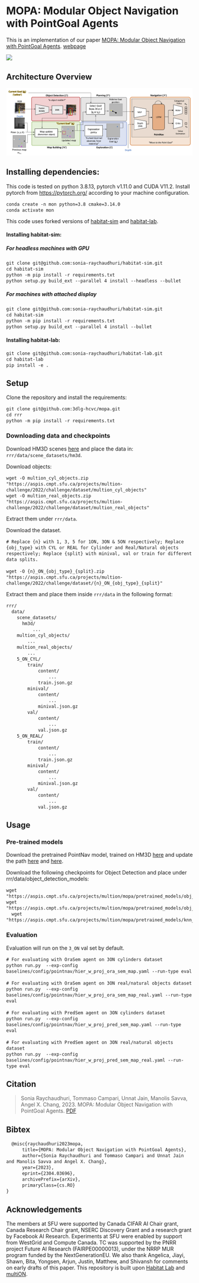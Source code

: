 # MOPA: Modular Object Navigation with PointGoal Agents

This is an implementation of our paper [MOPA: Modular Object Navigation with PointGoal Agents](https://arxiv.org/abs/2304.03696). [webpage](https://3dlg-hcvc.github.io/mopa)

![](docs/images/task_viz.gif)

## Architecture Overview

![](docs/images/architecture.png)


## Installing dependencies:


This code is tested on python 3.8.13, pytorch v1.11.0 and CUDA V11.2. Install pytorch from https://pytorch.org/ according to your machine configuration.

```
conda create -n mon python=3.8 cmake=3.14.0
conda activate mon
```

This code uses forked versions of [habitat-sim](https://github.com/sonia-raychaudhuri/habitat-sim) and [habitat-lab](https://github.com/sonia-raychaudhuri/habitat-lab). 

#### Installing habitat-sim:

##### For headless machines with GPU
```
git clone git@github.com:sonia-raychaudhuri/habitat-sim.git
cd habitat-sim
python -m pip install -r requirements.txt
python setup.py build_ext --parallel 4 install --headless --bullet 
```

##### For machines with attached display
```
git clone git@github.com:sonia-raychaudhuri/habitat-sim.git
cd habitat-sim
python -m pip install -r requirements.txt
python setup.py build_ext --parallel 4 install --bullet 
```

#### Installing habitat-lab:
```
git clone git@github.com:sonia-raychaudhuri/habitat-lab.git
cd habitat-lab
pip install -e .
```

## Setup

Clone the repository and install the requirements:

```
git clone git@github.com:3dlg-hcvc/mopa.git
cd rrr
python -m pip install -r requirements.txt
```
### Downloading data and checkpoints
Download HM3D scenes [here](https://aihabitat.org/datasets/hm3d) and place the data in: `rrr/data/scene_datasets/hm3d`. 

Download objects:
```
wget -O multion_cyl_objects.zip "https://aspis.cmpt.sfu.ca/projects/multion-challenge/2022/challenge/dataset/multion_cyl_objects"
wget -O multion_real_objects.zip "https://aspis.cmpt.sfu.ca/projects/multion-challenge/2022/challenge/dataset/multion_real_objects"
```

Extract them under `rrr/data`.

Download the dataset.

```
# Replace {n} with 1, 3, 5 for 1ON, 3ON & 5ON respectively; Replace {obj_type} with CYL or REAL for Cylinder and Real/Natural objects respectively; Replace {split} with minival, val or train for different data splits.

wget -O {n}_ON_{obj_type}_{split}.zip "https://aspis.cmpt.sfu.ca/projects/multion-challenge/2022/challenge/dataset/{n}_ON_{obj_type}_{split}"
```

Extract them and place them inside `rrr/data` in the following format:

```
rrr/
  data/
    scene_datasets/
      hm3d/
          ...
    multion_cyl_objects/
        ...
    multion_real_objects/
        ...
    5_ON_CYL/
        train/
            content/
                ...
            train.json.gz
        minival/
            content/
                ...
            minival.json.gz
        val/
            content/
                ...
            val.json.gz
    5_ON_REAL/
        train/
            content/
                ...
            train.json.gz
        minival/
            content/
                ...
            minival.json.gz
        val/
            content/
                ...
            val.json.gz
```

## Usage

### Pre-trained models
Download the pretrained PointNav model, trained on HM3D [here](https://github.com/facebookresearch/habitat-matterport3d-dataset/tree/main/pointnav_comparison#pre-trained-models) and update the path [here](https://github.com/3dlg-hcvc/mopa/blob/main/baselines/config/pointnav/hier_w_proj_pred_sem_map.yaml#L12) and [here](https://github.com/3dlg-hcvc/mopa/blob/main/baselines/config/pointnav/hier_w_proj_pred_sem_map.yaml#L92).

Download the following checkpoints for Object Detection and place under rrr/data/object_detection_models:

```
wget "https://aspis.cmpt.sfu.ca/projects/multion/mopa/pretrained_models/obj_det_real.zip"
wget "https://aspis.cmpt.sfu.ca/projects/multion/mopa/pretrained_models/obj_det_cylinder.zip"
  wget "https://aspis.cmpt.sfu.ca/projects/multion/mopa/pretrained_models/knn_colors.zip"
```

### Evaluation
Evaluation will run on the `3_ON` val set by default. 

```
# For evaluating with OraSem agent on 3ON cylinders dataset
python run.py  --exp-config baselines/config/pointnav/hier_w_proj_ora_sem_map.yaml --run-type eval

# For evaluating with OraSem agent on 3ON real/natural objects dataset
python run.py  --exp-config baselines/config/pointnav/hier_w_proj_ora_sem_map_real.yaml --run-type eval

# For evaluating with PredSem agent on 3ON cylinders dataset
python run.py  --exp-config baselines/config/pointnav/hier_w_proj_pred_sem_map.yaml --run-type eval

# For evaluating with PredSem agent on 3ON real/natural objects dataset
python run.py  --exp-config baselines/config/pointnav/hier_w_proj_pred_sem_map_real.yaml --run-type eval

```

## Citation
>Sonia Raychaudhuri, Tommaso Campari, Unnat Jain, Manolis Savva, Angel X. Chang, 2023. MOPA: Modular Object Navigation with PointGoal Agents. [PDF]()

## Bibtex
```
  @misc{raychaudhuri2023mopa,
      title={MOPA: Modular Object Navigation with PointGoal Agents}, 
      author={Sonia Raychaudhuri and Tommaso Campari and Unnat Jain and Manolis Savva and Angel X. Chang},
      year={2023},
      eprint={2304.03696},
      archivePrefix={arXiv},
      primaryClass={cs.RO}
}
```

## Acknowledgements
The members at SFU were supported by Canada CIFAR AI Chair grant, Canada Research Chair grant, NSERC Discovery Grant and a research grant by Facebook AI Research. Experiments at SFU were enabled by support from WestGrid and Compute Canada. TC was supported by the PNRR project Future AI Research (FAIRPE00000013), under the NRRP MUR program funded by the NextGenerationEU. We also thank Angelica, Jiayi, Shawn, Bita, Yongsen, Arjun, Justin, Matthew, and Shivansh for comments on early drafts of this paper. This repository is built upon [Habitat Lab](https://github.com/facebookresearch/habitat-lab) and [multiON](https://github.com/3dlg-hcvc/multiON).
